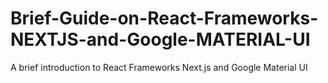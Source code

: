 # Brief-Guide-on-React-Frameworks-NEXTJS-and-Google-MATERIAL-UI
A brief introduction to React Frameworks Next.js and Google Material UI
